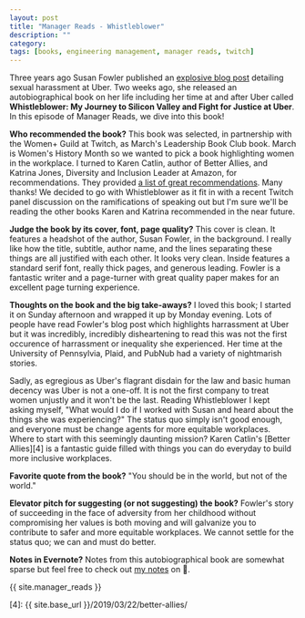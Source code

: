 ```yaml
---
layout: post
title: "Manager Reads - Whistleblower"
description: ""
category: 
tags: [books, engineering management, manager reads, twitch]
---
```


Three years ago Susan Fowler published an [explosive blog post][2] detailing sexual harassment at Uber. Two weeks ago, she released an autobiographical book on her life including her time at and after Uber called **Whistleblower: My Journey to Silicon Valley and Fight for Justice at Uber**. In this episode of Manager Reads, we dive into this book!

**Who recommended the book?** This book was selected, in partnership with the Women+ Guild at Twitch, as March's Leadership Book Club book. March is Women's History Month so we wanted to pick a book highlighting women in the workplace. I turned to Karen Catlin, author of Better Allies, and Katrina Jones, Diversity and Inclusion Leader at Amazon, for recommendations. They provided [a list of great recommendations][3]. Many thanks! We decided to go with Whistleblower as it fit in with a recent Twitch panel discussion on the ramifications of speaking out but I'm sure we'll be reading the other books Karen and Katrina recommended in the near future.

<!--
<div>
    <img class="rounded-corners" style="max-width: 350px; border: 1px; margin-top: 24px;" src="{{ site.images2020 }}/02-24/systems.jpg"/>
    <p class="caption-text" style="line-height: 1.5em; margin-bottom: 24px;"><strong></strong></p>
</div>
-->

**Judge the book by its cover, font, page quality?** This cover is clean. It features a headshot of the author, Susan Fowler, in the background. I really like how the title, subtitle, author name, and the lines separating these things are all justified with each other. It looks very clean. Inside features a standard serif font, really thick pages, and generous leading. Fowler is a fantastic writer and a page-turner with great quality paper makes for an excellent page turning experience.

**Thoughts on the book and the big take-aways?** I loved this book; I started it on Sunday afternoon and wrapped it up by Monday evening. Lots of people have read Fowler's blog post which highlights harrassment at Uber but it was incredibly, incredibly disheartening to read this was not the first occurence of harrassment or inequality she experienced. Her time at the University of Pennsylvia, Plaid, and PubNub had a variety of nightmarish stories. 

Sadly, as egregious as Uber's flagrant disdain for the law and basic human decency was Uber is not a one-off. It is not the first company to treat women unjustly and it won't be the last. Reading Whistleblower I kept asking myself, "What would I do if I worked with Susan and heard about the things she was experiencing?" The status quo simply isn't good enough, and everyone must be change agents for more equitable workplaces. Where to start with this seemingly daunting mission? Karen Catlin's [Better Allies][4] is a fantastic guide filled with things you can do everyday to build more inclusive workplaces. 

**Favorite quote from the book?** "You should be in the world, but not of the world."

**Elevator pitch for suggesting (or not suggesting) the book?** Fowler's story of succeeding in the face of adversity from her childhood without compromising her values is both moving and will galvanize you to contribute to safer and more equitable workplaces. We cannot settle for the status quo; we can and must do better.

**Notes in Evernote?** Notes from this autobiographical book are somewhat sparse but feel free to check out [my notes][1] on 🐘.

{{ site.manager_reads }}

[1]: https://www.evernote.com/l/AOT-ix2rg1xBmIkFfo50rNReRpYRsmwP8kU
[2]: https://www.susanjfowler.com/blog/2017/2/19/reflecting-on-one-very-strange-year-at-uber
[3]: https://twitter.com/markmcerqueira/status/1227652197246128129
[4]: {{ site.base_url }}/2019/03/22/better-allies/
